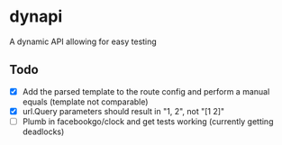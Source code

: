# dynapi
A dynamic API allowing for easy testing

## Todo

- [x] Add the parsed template to the route config and perform a manual equals (template not comparable)
- [x] url.Query parameters should result in "1, 2", not "[1 2]"
- [ ] Plumb in facebookgo/clock and get tests working (currently getting deadlocks)